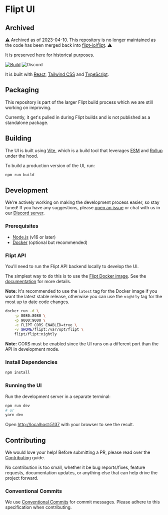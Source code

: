 # Flipt UI

## Archived

⚠️ Archived as of 2023-04-10. This repository is no longer maintained as the code has been merged back into [flipt-io/flipt](https://github.com/flipt-io/flipt). ⚠️

It is preserved here for historical purposes.

[![Build](https://github.com/flipt-io/flipt-ui/actions/workflows/build.yml/badge.svg)](https://github.com/flipt-io/flipt-ui/actions/workflows/build.yml)
![Discord](https://img.shields.io/discord/960634591000014878?color=%238440f1&label=Discord&logo=discord&logoColor=%238440f1&style=flat)

It is built with [React](https://reactjs.org/), [Tailwind CSS](https://tailwindcss.com/) and [TypeScript](https://www.typescriptlang.org/).

## Packaging

This repository is part of the larger Flipt build process which we are still working on improving.

Currently, it get's pulled in during Flipt builds and is not published as a standalone package.

## Building

The UI is built using [Vite](https://vitejs.dev/), which is a build tool that leverages [ESM](https://developer.mozilla.org/en-US/docs/Web/JavaScript/Guide/Modules) and [Rollup](https://rollupjs.org/guide/en/) under the hood.

To build a production version of the UI, run:

```bash
npm run build
```

## Development

We're actively working on making the development process easier, so stay tuned! If you have any suggestions, please [open an issue](https://github.com/flipt-io/flipt/issues/new) or chat with us in our [Discord server](https://www.flipt.io/discord).

### Prerequisites

- [Node.js](https://nodejs.org/en/) (v16 or later)
- [Docker](https://www.docker.com/products/docker-desktop) (optional but recommended)

### Flipt API

You'll need to run the Flipt API backend locally to develop the UI.

The simplest way to do this is to use the [Flipt Docker image](https://hub.docker.com/r/flipt/flipt). See the [documentation](https://www.flipt.io/docs/installation#run-the-image) for more details.

**Note:** It's recommended to use the `latest` tag for the Docker image if you want the latest stable release, otherwise you can use the `nightly` tag for the most up to date code changes.

```bash
docker run -d \
    -p 8080:8080 \
    -p 9000:9000 \
    -e FLIPT_CORS_ENABLED=true \
    -v $HOME/flipt:/var/opt/flipt \
    flipt/flipt:nightly
```

**Note:** CORS must be enabled since the UI runs on a different port than the API in development mode.

### Install Dependencies

```bash
npm install
```

### Running the UI

Run the development server in a separate terminal:

```bash
npm run dev
# or
yarn dev
```

Open [http://localhost:5137](http://localhost:5137) with your browser to see the result.

## Contributing

We would love your help! Before submitting a PR, please read over the [Contributing](.github/contributing.md) guide.

No contribution is too small, whether it be bug reports/fixes, feature requests, documentation updates, or anything else that can help drive the project forward.

### Conventional Commits

We use [Conventional Commits](https://www.conventionalcommits.org/en/v1.0.0/) for commit messages. Please adhere to this specification when contributing.
